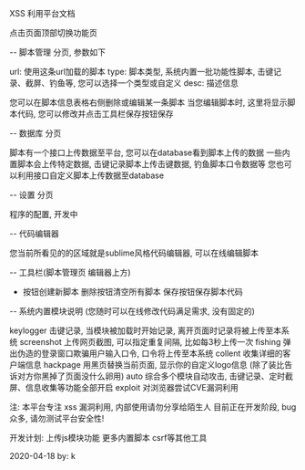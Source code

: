 XSS 利用平台文档

点击页面顶部切换功能页


-- 脚本管理 分页, 参数如下

url:  使用这条url加载的脚本
type: 脚本类型, 系统内置一批功能性脚本, 击键记录、截屏、钓鱼等, 您可以选择一个类型或自定义
desc: 描述信息

您可以在脚本信息表格右侧删除或编辑某一条脚本
当您编辑脚本时, 这里将显示脚本代码, 您可以修改并点击工具栏保存按钮保存


-- 数据库 分页

脚本有一个接口上传数据至平台, 您可以在database看到脚本上传的数据
一些内置脚本会上传特定数据, 击键记录脚本上传击键数据, 钓鱼脚本口令数据等
您也可以利用接口自定义脚本上传数据至database


-- 设置 分页

程序的配置, 开发中


-- 代码编辑器

您当前所看见的的区域就是sublime风格代码编辑器, 可以在线编辑脚本


-- 工具栏(脚本管理页 编辑器上方)

+ 按钮创建新脚本
删除按钮清空所有脚本
保存按钮保存脚本代码


-- 系统内置模块说明 (您随时可以在线修改代码满足需求, 没有固定的)

keylogger   击键记录, 当模块被加载时开始记录, 离开页面时记录将被上传至本系统
screenshot  上传网页截图, 可以指定重复间隔, 比如每3秒上传一次
fishing     弹出伪造的登录窗口欺骗用户输入口令, 口令将上传至本系统
collent     收集详细的客户端信息
hackpage    用黑页替换当前页面, 显示你的自定义logo信息 (除了装比告诉对方你黑掉了页面没什么卵用)
auto        综合多个模块自动攻击, 击键记录、定时截屏、信息收集等功能全部开启
exploit     对浏览器尝试CVE漏洞利用


注:
本平台专注 xss 漏洞利用, 内部使用请勿分享给陌生人
目前正在开发阶段, bug众多, 请勿测试平台安全性!

开发计划:
上传js模块功能
更多内置脚本
csrf等其他工具

2020-04-18 by: k